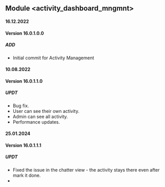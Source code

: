 ## Module <activity_dashboard_mngmnt>

#### 16.12.2022
#### Version 16.0.1.0.0
##### ADD

- Initial commit for Activity Management

#### 10.08.2022
#### Version 16.0.1.1.0
##### UPDT

- Bug fix. 
- User can see their own activity.
- Admin can see all activity.
- Performance updates.

#### 25.01.2024
#### Version 16.0.1.1.1
##### UPDT
- Fixed the issue in the chatter view - the activity stays there even after mark it done.
- 